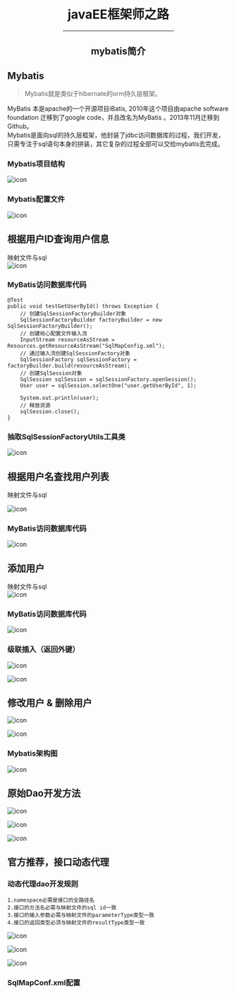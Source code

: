 <center>  

# javaEE框架师之路  

<hr width = "50%">  

## mybatis简介   

</center>      
  
## Mybatis  
>Mybatis就是类似于hibernate的orm持久层框架。
    
MyBatis 本是apache的一个开源项目iBatis, 2010年这个项目由apache software foundation 迁移到了google code，并且改名为MyBatis 。2013年11月迁移到Github。   
Mybatis是面向sql的持久层框架，他封装了jdbc访问数据库的过程，我们开发，只需专注于sql语句本身的拼装，其它复杂的过程全部可以交给mybatis去完成。
      
   
### Mybatis项目结构   
   
![icon](img/01/img01-Mybatis.png)     

   
### Mybatis配置文件   

![icon](img/01/img03-Mybatis.png)    
  

## 根据用户ID查询用户信息   
   
映射文件与sql    
![icon](img/01/img02-Mybatis.png)       
    
   
### MyBatis访问数据库代码    
    
	@Test
	public void testGetUserById() throws Exception {
		// 创建SqlSessionFactoryBuilder对象
		SqlSessionFactoryBuilder factoryBuilder = new SqlSessionFactoryBuilder();
		// 创建核心配置文件输入流
		InputStream resourceAsStream = Resources.getResourceAsStream("SqlMapConfig.xml");
		// 通过输入流创建SqlSessionFactory对象
		SqlSessionFactory sqlSessionFactory = factoryBuilder.build(resourceAsStream);
		// 创建SqlSession对象
		SqlSession sqlSession = sqlSessionFactory.openSession();
		User user = sqlSession.selectOne("user.getUserById", 1);

		System.out.println(user);
		// 释放资源
		sqlSession.close();
	}    
   
    
### 抽取SqlSessionFactoryUtils工具类   
   
![icon](img/01/img04-Mybatis.png)    
   
## 根据用户名查找用户列表    
映射文件与sql
   
![icon](img/01/img05-Mybatis.png)   
   
  
### MyBatis访问数据库代码   
   
![icon](img/01/img06-Mybatis.png)   
   
   
## 添加用户   
映射文件与sql    
![icon](img/01/img08-Mybatis.png)   
   
   
### MyBatis访问数据库代码    
   
![icon](img/01/img07-Mybatis.png)   
   
  
### 级联插入（返回外键）
![icon](img/01/img09-Mybatis.png)   
  
![icon](img/01/img10-Mybatis.png)   
   
  
## 修改用户 & 删除用户  
   
![icon](img/01/img11-Mybatis.png)   
   
![icon](img/01/img12-Mybatis.png)   
   
  
### Mybatis架构图
   
![icon](img/01/img13-Mybatis.png)   
   
## 原始Dao开发方法   
   
![icon](img/01/img14-Mybatis.png)   
   
![icon](img/01/img15-Mybatis.png)   
  
![icon](img/01/img16-Mybatis.png)   
  
## 官方推荐，接口动态代理  
   
### 动态代理dao开发规则   
   
	1.namespace必需是接口的全路径名
	2.接口的方法名必需与映射文件的sql id一致
	3.接口的输入参数必需与映射文件的parameterType类型一致
	4.接口的返回类型必须与映射文件的resultType类型一致   
   
   
![icon](img/01/img17-Mybatis.png)   
   
![icon](img/01/img18-Mybatis.png)   
   
![icon](img/01/img19-Mybatis.png)   
   
   
### SqlMapConf.xml配置    
   
